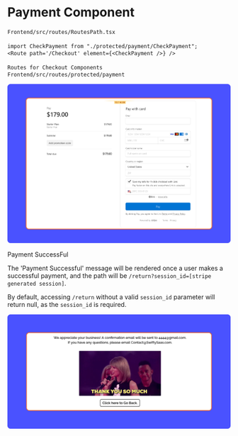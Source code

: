# Payment Component

```
Frontend/src/routes/RoutesPath.tsx

import CheckPayment from "./protected/payment/CheckPayment";
<Route path='/Checkout' element={<CheckPayment />} />

Routes for Checkout Components
Frontend/src/routes/protected/payment
```

![Payment Component](../imgs/AuthenicatedComponents/Payment.png)


Payment SuccessFul

The 'Payment Successful' message will be rendered once a user makes a successful payment, and the path will be `/return?session_id=[stripe generated session]`.

By default, accessing `/return` without a valid `session_id` parameter will return null, as the `session_id` is required.

![Payment SucessFul](../imgs/AuthenicatedComponents/PaymentSuccessFul.png)
